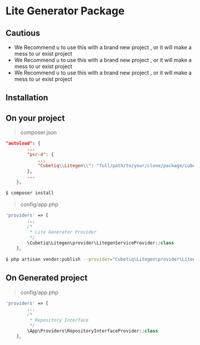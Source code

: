 # Lite Generator Package

## Cautious
- We Recommend u to use this with a brand new project , or it will make a mess to ur exist project
- We Recommend u to use this with a brand new project , or it will make a mess to ur exist project
- We Recommend u to use this with a brand new project , or it will make a mess to ur exist project
## Installation

On your project 
-----------
> composer.json

``` json
"autoload": {
        ...
        "psr-4": {
            ...
            "Cubetiq\\Litegen\\": "full/path/to/your/clone/package/cubetiq/litegen/src"
        },
        ...
    },
```

``` sh
$ composer install
```

> config/app.php

``` php
'providers' => [
        ...
        /*
         * Lite Generator Provider
         */
        \Cubetiq\Litegen\provider\LitegenServiceProvider::class
    ],
```

``` sh
$ php artisan vendor:publish --provider="Cubetiq\Litegen\provider\LitegenServiceProvider"
```

On Generated project
--------

> config/app.php
```php
'providers' => [
        ...
        /*
         * Repository Interface
         */
        \App\Providers\RepositoryInterfaceProvider::class
    ],
```


